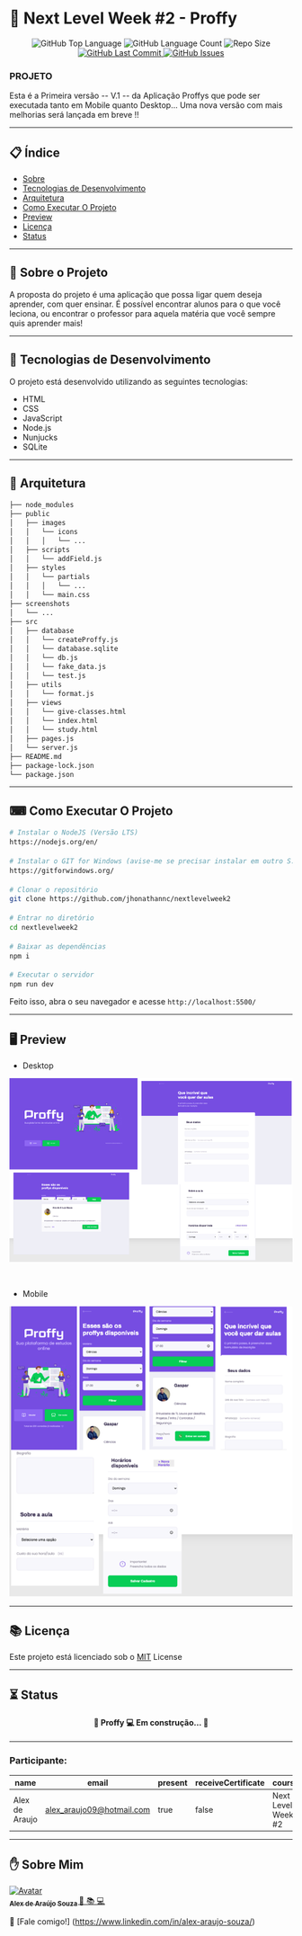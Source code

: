 # :rocket: Next Level Week #2  - Proffy 

<p align="center">
  
  <img alt="GitHub Top Language" src="https://img.shields.io/github/languages/top/aleexaraujo23/nextlevelweek2?style=plastic">
  
  <img alt="GitHub Language Count" src="https://img.shields.io/github/languages/count/aleexaraujo23/nextlevelweek2?style=plastic">

  <img alt="Repo Size" src="https://img.shields.io/github/repo-size/aleexaraujo23/nextlevelweek2?style=plastic">

  <a href="https://github.com/aleexaraujo23/nextlevelweek2/commits/master">
    <img alt="GitHub Last Commit" src="https://img.shields.io/github/last-commit/aleexaraujo23/nextlevelweek2?style=plastic">
  </a>

  <a href="https://github.com/aleexaraujo23/nextlevelweek2/issues">
    <img alt="GitHub Issues" src="https://img.shields.io/github/issues/aleexaraujo23/nextlevelweek2?style=plastic">
  </a>

</p>


### PROJETO

Esta é a Primeira versão -- V.1 -- da Aplicação Proffys que pode ser executada tanto em Mobile quanto Desktop... Uma nova versão com mais melhorias será lançada em breve !!

---

## 📋 Índice

- [Sobre](#-Sobre-o-Projeto)
- [Tecnologias de Desenvolvimento](#-Tecnologias-de-Desenvolvimento)
- [Arquitetura](#-Arquitetura)
- [Como Executar O Projeto](#-Como-Executar-O-Projeto)
- [Preview](#-Preview)
- [Licença](#-Licença)
- [Status](#-Status)

---

## 📖 Sobre o Projeto

A proposta do projeto é uma aplicação que possa ligar quem deseja aprender, com quer ensinar. É possível encontrar alunos para o que você leciona, ou encontrar o professor para aquela matéria que você sempre quis aprender mais!

--- 

## 🚀 Tecnologias de Desenvolvimento

O projeto está desenvolvido utilizando as seguintes tecnologias:

- HTML
- CSS
- JavaScript
- Node.js 
- Nunjucks 
- SQLite 

--- 


## 🎲 Arquitetura

````
├── node_modules
├── public
│   ├── images
│   │   └── icons
│   │   │   └── ...
│   ├── scripts
│   │   └── addField.js
│   ├── styles
│   │   └── partials
│   │   │   └── ...
│   │   └── main.css
├── screenshots
│   └── ...
├── src
│   ├── database
│   │   └── createProffy.js
│   │   └── database.sqlite
│   │   └── db.js
│   │   └── fake_data.js
│   │   └── test.js
│   ├── utils
│   │   └── format.js
│   ├── views
│   │   └── give-classes.html
│   │   └── index.html
│   │   └── study.html
│   ├── pages.js
│   └── server.js
├── README.md
├── package-lock.json
└── package.json
````

---


## ⌨ Como Executar O Projeto

```bash
# Instalar o NodeJS (Versão LTS)
https://nodejs.org/en/

# Instalar o GIT for Windows (avise-me se precisar instalar em outro S.O)
https://gitforwindows.org/

# Clonar o repositório
git clone https://github.com/jhonathannc/nextlevelweek2

# Entrar no diretório
cd nextlevelweek2

# Baixar as dependências
npm i

# Executar o servidor
npm run dev
```

Feito isso, abra o seu navegador e acesse `http://localhost:5500/`

---

## 🖥 Preview 
- Desktop
<p align="center">
  <img src="/screenshots/Desktop.png">
</p>
<br>

- Mobile
<p align="center">
    <img src="/screenshots/Mobile.png">
</p>

---


## 📚 Licença
<p align="justify">
Este projeto está licenciado sob o <a href="https://github.com/aleexaraujo23/nextlevelweek2">MIT<a/> License
</p>
  
---

## :hourglass_flowing_sand: Status

<h4 align="center"> 
	🚧  Proffy 💻   Em construção...  🚧
</h4>

---

### Participante: 
|name|email|present|receiveCertificate|course|
| -------- | -------- | -------- |-------- | -------- |
|Alex de Araujo|alex_araujo09@hotmail.com|true|false|Next Level Week #2|

---

## ✋ Sobre Mim

<a href="https://github.com/aleexaraujo23/">
  <img src="https://avatars3.githubusercontent.com/u/12380561?s=460&u=f58815e96f327f16ddfa0ae752eb602c52448936&v=4" width= "50px;" height= "50px;" alt="Avatar"/>
  <br />
 <sub>
  <b>
    Alex de Araújo Souza
  </b>
</sub>
</a> 
<a href="<a href="https:https://github.com/aleexaraujo23/" title="proffy">🚀 📚 💻 </a>
<br />

👋 [Fale comigo!] (https://www.linkedin.com/in/alex-araujo-souza/) 
